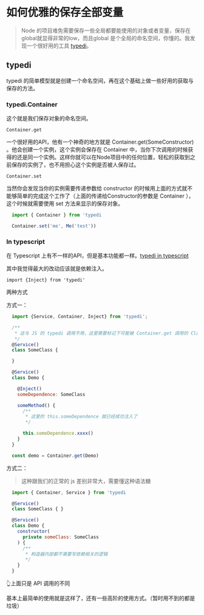 # 如何优雅的保存全部变量

> Node 的项目难免需要保存一些全局都要能使用的对象或者变量，保存在global就显得非常的low，而且global 是个全局的命名空间，你懂的。我发现一个很好用的工具 [typedi](https://github.com/typestack/typedi)。

## typedi

typedi 的简单模型就是创建一个命名空间，再在这个基础上做一些好用的获取与保存的方法。

### typedi.Container

这个就是我们保存对象的命名空间。

`Container.get`

一个很好用的API，他有一个神奇的地方就是 Container.get(SomeConstructor) 。他会创建一个实例，这个实例会保存在 Container 中，当你下次调用的时候获得的还是同一个实例。这样你就可以在Node项目中的任何位置，轻松的获取到之前保存的实例了，也不用担心这个实例是否被人保存过。

`Container.set`

当然你会发现当你的实例需要传递参数给 constructor 的时候用上面的方式就不能够简单的完成这个工作了（上面的传递给Constructor的参数是 Container ），这个时候就需要使用 set 方法来显示的保存对象。

```js
  import { Container } from 'typedi

  Container.set('me', Me('test'))
```

### In typescript

在 Typescript 上有不一样的API，但是基本功能都一样。[typedi in typescript](https://github.com/typestack/typedi#usage-with-typescript)

其中我觉得最大的改动应该就是依赖注入。

`import {Inject} from 'typedi'`

两种方式

方式一：

```js
  import {Service, Container, Inject} from 'typedi';

  /**
   * 这与 JS 的 typedi 调用不用，这里需要标记下可能被 Container.get 调用的 Class
   */
  @Service()
  class SomeClass {

  }

  @Service()
  class Demo {

    @Inject()
    someDependence: SomeClass

    someMethod() {
      /**
       * 这里的 this.someDependence 就已经成功注入了
       */

      this.someDependence.xxxx()
    }
  }

  const demo = Container.get(Demo)
```

方式二：

> 这种跟我们的正常的 js 差别非常大，需要懂这种语法糖

```js
  import { Container, Service } from 'typedi

  @Service()
  class SomeClass { }

  @Service()
  class Demo {
    constructor(
      private someClass: SomeClass
    ) {
      /**
       * 构造器内部都不需要写依赖相关的逻辑
       */
    }
  }

```

👆上面只是 API 调用的不同

基本上最简单的使用就是这样了，还有一些高阶的使用方式。（暂时用不到的都是垃圾）